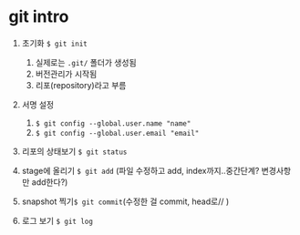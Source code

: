 # git intro

1. 초기화 `$ git init`
   1. 실제로는 `.git/` 폴더가 생성됨
   2. 버전관리가 시작됨
   3. 리포(repository)라고 부름
2. 서명 설정
   1. `$ git config --global.user.name "name"`
   2. `$ git config --global.user.email "email"`

3. 리포의 상태보기 `$ git status`
4. stage에 올리기 `$ git add` (파일 수정하고 add, index까지..중간단계? 변경사항만 add한다?)
5. snapshot 찍기`$ git commit`(수정한 걸 commit, head로// )
6. 로그 보기 `$ git log`



